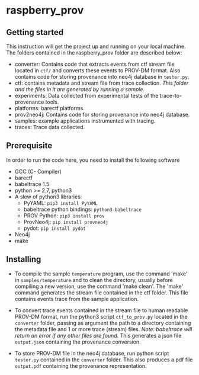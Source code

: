 # raspberry_prov

## Getting started
This instruction will get the project up and running on your local machine. The folders contained in the raspberry_prov folder are described below:

* converter: Contains code that extracts events from ctf stream file located in `ctf/` and converts these events to PROV-DM format. Also contains code for storing provenance into neo4j database in `tester.py`.
* ctf: contains metadata and stream file from trace collection. *This folder and the files in it are generated by running a sample.*
* experiments: Data collected from experimental tests of the trace-to-provenance tools.
* platforms: barectf platforms.
* prov2neo4j: Contains code for storing provenance into neo4j database.
* samples: example applications instrumented with tracing.
* traces: Trace data collected.

## Prerequisite

In order to run the code here, you need to install the following software

* GCC (C- Compiler)
* barectf
* babeltrace 1.5
* python >= 2.7, python3
* A slew of python3 libraries:
  * PyYAML: `pip3 install PyYAML`
  * babeltrace python bindings: `python3-babeltrace`
  * PROV Python: `pip3 install prov`
  * ProvNeo4j: `pip install provneo4j`
  * pydot: `pip install pydot`
* Neo4j
* make


## Installing

* To compile the sample `temperature` program, use the command 'make' in `samples/temperature` and to clean the directory, usually before compiling a new version, use the command 'make clean'. The 'make' command generates the stream file contained in the ctf folder. This file contains events trace from the sample application. 

* To convert trace events contained in the stream file to human readable PROV-DM format, run the python3 script `ctf_to_prov.py` located in the `converter` folder, passing as argument the path to a directory containing the metadata file and 1 or more trace (stream) files. *Note: babeltrace will return an error if any other files are found.* This generates a json file `output.json` containing the provenance conversion.


* To store PROV-DM file in the neo4j database, run python script `tester.py` contained in the `converter` folder. This also produces a pdf file `output.pdf` containing the provenance representation.






